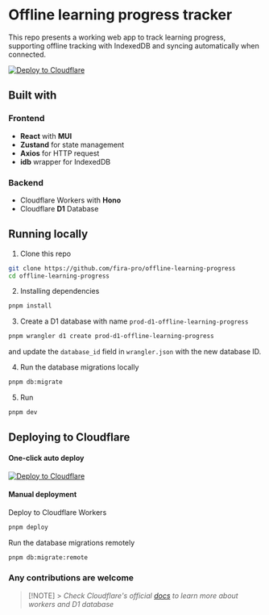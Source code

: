 # Offline learning progress tracker

This repo presents a working web app to track learning progress, supporting offline tracking with IndexedDB and syncing automatically when connected.

[![Deploy to Cloudflare](https://deploy.workers.cloudflare.com/button)](https://deploy.workers.cloudflare.com/?url=https://github.com/fira-pro/offline-learning-progress)

## Built with

### Frontend

- **React** with **MUI**
- **Zustand** for state management
- **Axios** for HTTP request
- **idb** wrapper for IndexedDB

### Backend

- Cloudflare Workers with **Hono**
- Cloudflare **D1** Database

## Running locally

1. Clone this repo

```bash
git clone https://github.com/fira-pro/offline-learning-progress
cd offline-learning-progress
```

2. Installing dependencies

```bash
pnpm install
```

3. Create a D1 database with name `prod-d1-offline-learning-progress`

```bash
pnpm wrangler d1 create prod-d1-offline-learning-progress
```

and update the `database_id` field in `wrangler.json` with the new database ID.

4. Run the database migrations locally

```bash
pnpm db:migrate
```

5. Run

```bash
pnpm dev
```

## Deploying to Cloudflare

#### One-click auto deploy

[![Deploy to Cloudflare](https://deploy.workers.cloudflare.com/button)](https://deploy.workers.cloudflare.com/?url=https://github.com/fira-pro/offline-learning-progress)

#### Manual deployment

Deploy to Cloudflare Workers

```bash
pnpm deploy
```

Run the database migrations remotely

```bash
pnpm db:migrate:remote
```

### Any contributions are welcome

> [!NOTE] > _Check Cloudflare's official [docs](https://developers.cloudflare.com/workers/get-started/guide) to learn more about workers and D1 database_
